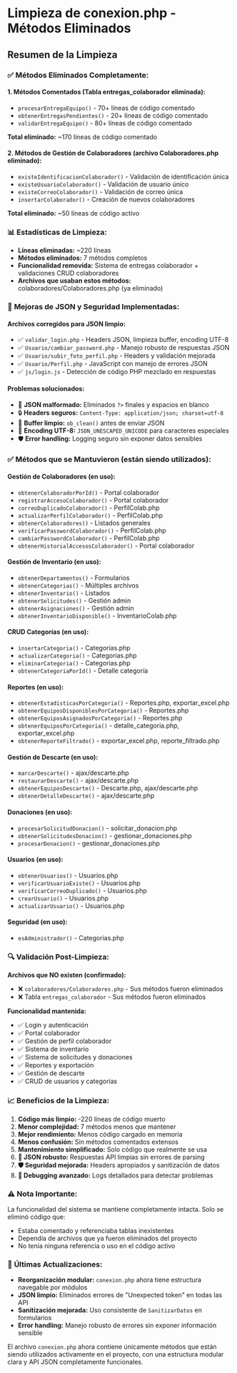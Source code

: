 # Limpieza de conexion.php - Métodos Eliminados

## Resumen de la Limpieza

### ✅ **Métodos Eliminados Completamente:**

#### 1. Métodos Comentados (Tabla entregas_colaborador eliminada):
- `procesarEntregaEquipo()` - 70+ líneas de código comentado
- `obtenerEntregasPendientes()` - 20+ líneas de código comentado  
- `validarEntregaEquipo()` - 80+ líneas de código comentado

**Total eliminado:** ~170 líneas de código comentado

#### 2. Métodos de Gestión de Colaboradores (archivo Colaboradores.php eliminado):
- `existeIdentificacionColaborador()` - Validación de identificación única
- `existeUsuarioColaborador()` - Validación de usuario único
- `existeCorreoColaborador()` - Validación de correo única
- `insertarColaborador()` - Creación de nuevos colaboradores

**Total eliminado:** ~50 líneas de código activo

### 📊 **Estadísticas de Limpieza:**
- **Líneas eliminadas:** ~220 líneas
- **Métodos eliminados:** 7 métodos completos
- **Funcionalidad removida:** Sistema de entregas colaborador + validaciones CRUD colaboradores
- **Archivos que usaban estos métodos:** colaboradores/Colaboradores.php (ya eliminado)

### 🔧 **Mejoras de JSON y Seguridad Implementadas:**

#### Archivos corregidos para JSON limpio:
- ✅ `validar_login.php` - Headers JSON, limpieza buffer, encoding UTF-8
- ✅ `Usuario/cambiar_password.php` - Manejo robusto de respuestas JSON
- ✅ `Usuario/subir_foto_perfil.php` - Headers y validación mejorada
- ✅ `Usuario/Perfil.php` - JavaScript con manejo de errores JSON
- ✅ `js/login.js` - Detección de código PHP mezclado en respuestas

#### Problemas solucionados:
- 🐛 **JSON malformado:** Eliminados `?>` finales y espacios en blanco
- 🔒 **Headers seguros:** `Content-Type: application/json; charset=utf-8`
- 🧹 **Buffer limpio:** `ob_clean()` antes de enviar JSON
- 📝 **Encoding UTF-8:** `JSON_UNESCAPED_UNICODE` para caracteres especiales
- 🛡️ **Error handling:** Logging seguro sin exponer datos sensibles

### ✅ **Métodos que se Mantuvieron (están siendo utilizados):**

#### Gestión de Colaboradores (en uso):
- `obtenerColaboradorPorId()` - Portal colaborador
- `registrarAccesoColaborador()` - Portal colaborador
- `correoDuplicadoColaborador()` - PerfilColab.php
- `actualizarPerfilColaborador()` - PerfilColab.php
- `obtenerColaboradores()` - Listados generales
- `verificarPasswordColaborador()` - PerfilColab.php
- `cambiarPasswordColaborador()` - PerfilColab.php
- `obtenerHistorialAccesosColaborador()` - Portal colaborador

#### Gestión de Inventario (en uso):
- `obtenerDepartamentos()` - Formularios
- `obtenerCategorias()` - Múltiples archivos
- `obtenerInventario()` - Listados
- `obtenerSolicitudes()` - Gestión admin
- `obtenerAsignaciones()` - Gestión admin
- `obtenerInventarioDisponible()` - InventarioColab.php

#### CRUD Categorías (en uso):
- `insertarCategoria()` - Categorias.php
- `actualizarCategoria()` - Categorias.php
- `eliminarCategoria()` - Categorias.php
- `obtenerCategoriaPorId()` - Detalle categoría

#### Reportes (en uso):
- `obtenerEstadisticasPorCategoria()` - Reportes.php, exportar_excel.php
- `obtenerEquiposDisponiblesPorCategoria()` - Reportes.php
- `obtenerEquiposAsignadosPorCategoria()` - Reportes.php
- `obtenerEquiposPorCategoria()` - detalle_categoria.php, exportar_excel.php
- `obtenerReporteFiltrado()` - exportar_excel.php, reporte_filtrado.php

#### Gestión de Descarte (en uso):
- `marcarDescarte()` - ajax/descarte.php
- `restaurarDescarte()` - ajax/descarte.php
- `obtenerEquiposDescarte()` - Descarte.php, ajax/descarte.php
- `obtenerDetalleDescarte()` - ajax/descarte.php

#### Donaciones (en uso):
- `procesarSolicitudDonacion()` - solicitar_donacion.php
- `obtenerSolicitudesDonacion()` - gestionar_donaciones.php
- `procesarDonacion()` - gestionar_donaciones.php

#### Usuarios (en uso):
- `obtenerUsuarios()` - Usuarios.php
- `verificarUsuarioExiste()` - Usuarios.php
- `verificarCorreoDuplicado()` - Usuarios.php
- `crearUsuario()` - Usuarios.php
- `actualizarUsuario()` - Usuarios.php

#### Seguridad (en uso):
- `esAdministrador()` - Categorias.php

### 🔍 **Validación Post-Limpieza:**

**Archivos que NO existen (confirmado):**
- ❌ `colaboradores/Colaboradores.php` - Sus métodos fueron eliminados
- ❌ Tabla `entregas_colaborador` - Sus métodos fueron eliminados

**Funcionalidad mantenida:**
- ✅ Login y autenticación
- ✅ Portal colaborador 
- ✅ Gestión de perfil colaborador
- ✅ Sistema de inventario
- ✅ Sistema de solicitudes y donaciones
- ✅ Reportes y exportación
- ✅ Gestión de descarte
- ✅ CRUD de usuarios y categorías

### 📈 **Beneficios de la Limpieza:**

1. **Código más limpio:** -220 líneas de código muerto
2. **Menor complejidad:** 7 métodos menos que mantener
3. **Mejor rendimiento:** Menos código cargado en memoria
4. **Menos confusión:** Sin métodos comentados extensos
5. **Mantenimiento simplificado:** Solo código que realmente se usa
6. **🔧 JSON robusto:** Respuestas API limpias sin errores de parsing
7. **🛡️ Seguridad mejorada:** Headers apropiados y sanitización de datos
8. **🐛 Debugging avanzado:** Logs detallados para detectar problemas

### ⚠️ **Nota Importante:**
La funcionalidad del sistema se mantiene completamente intacta. Solo se eliminó código que:
- Estaba comentado y referenciaba tablas inexistentes
- Dependía de archivos que ya fueron eliminados del proyecto
- No tenía ninguna referencia o uso en el código activo

### 🔄 **Últimas Actualizaciones:**
- **Reorganización modular:** `conexion.php` ahora tiene estructura navegable por módulos
- **JSON limpio:** Eliminados errores de "Unexpected token" en todas las API
- **Sanitización mejorada:** Uso consistente de `SanitizarDatos` en formularios
- **Error handling:** Manejo robusto de errores sin exponer información sensible

El archivo `conexion.php` ahora contiene únicamente métodos que están siendo utilizados activamente en el proyecto, con una estructura modular clara y API JSON completamente funcionales.
